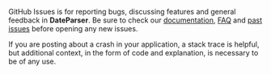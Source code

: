 GitHub Issues is for reporting bugs, discussing features and general feedback in **DateParser**. Be sure to check our [documentation](http://cocoadocs.org/docsets/DateParser), [FAQ](https://github.com/3lvis/DateParser/blob/master/README.md#faq) and [past issues](https://github.com/3lvis/DateParser/issues?state=closed) before opening any new issues.

If you are posting about a crash in your application, a stack trace is helpful, but additional context, in the form of code and explanation, is necessary to be of any use.


